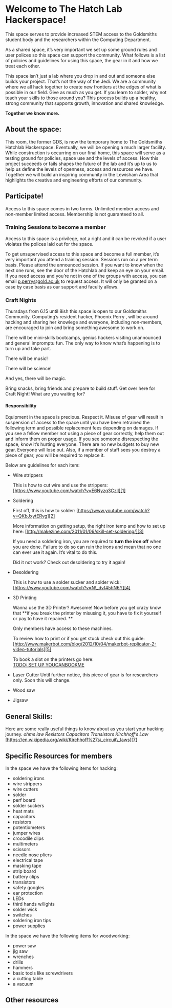 
# Welcome to The Hatch Lab Hackerspace! 
This space serves to provide increased STEM access to the Goldsmiths student body and the researchers within the Computing  Department. 

As a shared space, it’s very important we set up some ground rules and user polices so this space can support the community. What follows is a list of policies and guidelines for using this space, the gear in it and how we treat each other. 

This space isn’t just a lab where you drop in and out and someone else builds your project. That’s not the way of the Jedi. We are a community where we all hack together to create new frontiers at the edges of what is possible in our field. Give as much as you get. If you learn to solder, why not teach your skills to those around you? This process builds up a healthy, strong community that supports growth, innovation and shared knowledge. 

**Together we know more.**

## About the space: 
This room, the former GDS, is now the temporary home to The Goldsmiths Hatchlab Hackerspace. Eventually, we will be opening a much larger facility. While construction is occurring on our final home, this space will serve as a testing ground for policies, space use and the levels of access. How this project succeeds or fails shapes the future of the lab and it’s up to us to help us define the levels of openness, access and resources we have. Together we will build an inspiring community in the Lewisham Area that highlights the creative and engineering efforts of our community.   

## Participate! 
Access to this space comes in two forms. Unlimited member access and non-member limited access. Membership is not guaranteed to all.  

### Training Sessions to become a member
Access to this space is a privilege, not a right and it can be revoked if a user violates the polices laid out for the space. 

To get unsupervised access to this space and become a full member, it’s very important you attend a training session. Sessions run on a per term basis. Please attend the announced session. If you want to know when the next one runs, see the door of the Hatchlab and keep an eye on your email. If you need access and you’re not in one of the groups with access, you can email p.perry@gold.ac.uk to request access. It will only be granted on a case by case basis as our support and faculty allows. 

### Craft Nights  
Thursdays from 6.15 until 8ish this space is open to our Goldsmiths Community. Computing’s resident hacker, Phoenix Perry , will be around hacking and sharing her knowlege and everyone, including non-members, are encouraged to join and bring something awesome to work on. 

There will be mini-skills bootcamps, genius hackers visiting unannounced and general impromptu fun. The only way to know what’s happening is to turn up and take part. 

There will be music! 

There will be science! 

And yes, there will be magic. 

Bring snacks, bring friends and prepare to build stuff. Get over here for Craft Night! What are you waiting for? 

#### Responsibility
Equipment in the space is precious. Respect it. Misuse of gear will result in suspension of access to the space until you have been retrained the following term and possible replacement fees depending on damages. If you see a fellow member not using a piece of gear correctly, help them out and inform them on proper usage. If you see someone disrespecting the space, know it’s hurting everyone. There are no new budgets to buy new gear. Everyone will lose out. Also, if a member of staff sees you destroy a piece of gear, you will be required to replace it. 

Below are guidelines for each item: 
* Wire strippers 

	This is how to cut wire and use the strippers: 
	[https://www.youtube.com/watch?v=E6Nyzq3CzlI][1]

* Soldering 

	First off, this is how to solder: 
	[https://www.youtube.com/watch?v=QKbJxytERvg][2]
	  
	More information on getting setup, the right iron temp and how to set up here: 
	[http://makezine.com/2011/01/06/skill-set-soldering/][3]

	If you need a soldering iron, you are required to **turn the iron off** when you are done. Failure to do so can ruin the irons and mean that no one can ever use it again. It’s vital to do this.  

	Did it not work? Check out desoldering to try it again! 

* Desoldering 

	This is how to use a solder sucker and solder wick: 
	[https://www.youtube.com/watch?v=N\_dvf45hN6Y][4]	

* 3D Printing 

	Wanna use the 3D Printer? Awesome! Now before you get crazy know that **if you break the printer by misusing it, you have to fix it yourself or pay to have it repaired. **
	  
	Only members have access to these machines. 
	  
	To review how to print or if you get stuck check out this guide: 
	[http://www.makerbot.com/blog/2012/10/04/makerbot-replicator-2-video-tutorials][5]

	To book a slot on the printers go here:  
	[TODO: SET UP YOUCANBOOKME][6]

* Laser Cutter 
	Until further notice, this piece of gear is for researchers only. Soon this will change. 

* Wood saw

* Jigsaw 

## General Skills: 
Here are some really useful things to know about as you start your hacking journey. 
*ohms law*
*Resistors*
*Capacitors*
*Transistors*
*Kirchhoff’s Law*
[https://en.wikipedia.org/wiki/Kirchhoff%27s\_circuit\_laws][7]

## Specific Resources for members 
In the space we have the following items for hacking: 
* soldering irons
* wire strippers 
* wire cutters 
* solder 
* perf board 
* solder suckers 
* heat mats
* capacitors
* resistors 
* potentiometers 
* jumper wires 
* crocodile clips 
* multimeters 
* scissors 
* needle nose pliers
* electrical tape 
* masking tape 
* strip board 
* battery clips 
* transistors 
* safety googles 
* ear protection 
* LEDs
* third hands w/lights 
* solder wick 
* switches 
* soldering iron tips 
* power supplies  

In the space we have the following items for woodworking: 
* power saw 
* jig saw 
* wrenches 
* drills 
* hammers 
* basic tools like screwdrivers 
* a cutting table 
* a vacuum  

## Other resources 



[1]:	https://www.youtube.com/watch?v=E6Nyzq3CzlI
[2]:	https://www.youtube.com/watch?v=QKbJxytERvg "How to Solder"
[3]:	https://learn.adafruit.com/adafruit-guide-excellent-soldering/preparation
[4]:	https://www.youtube.com/watch?v=N_dvf45hN6Y
[5]:	http://www.makerbot.com/blog/2012/10/04/makerbot-replicator-2-video-tutorials
[6]:	%20
[7]:	https://en.wikipedia.org/wiki/Kirchhoff%27s_circuit_laws